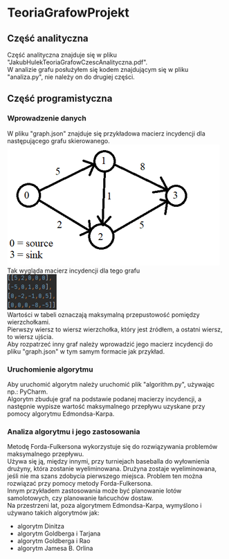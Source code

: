 # TeoriaGrafowProjekt

## Część analityczna
Część analityczna znajduje się w pliku "JakubHulekTeoriaGrafowCzescAnalityczna.pdf".  
W analizie grafu posłużyłem się kodem znajdującym się w pliku "analiza<span>.</span>py", nie należy on do drugiej części.  

## Część programistyczna
### Wprowadzenie danych
W pliku "graph.json" znajduje się przykładowa macierz incydencji dla następującego grafu skierowanego. 
![Przykładowy graf](ExampleGraph.png)  
Tak wygląda macierz incydencji dla tego grafu  
![Przykładowa macierz incydencji](ExampleGraphMatrix.png)  
Wartości w tabeli oznaczają maksymalną przepustowość pomiędzy wierzchołkami.  
Pierwszy wiersz to wiersz wierzchołka, który jest źródłem, a ostatni wiersz, to wiersz ujścia.  
Aby rozpatrzeć inny graf należy wprowadzić jego macierz incydencji do pliku "graph.json" w tym samym formacie jak przykład.  

### Uruchomienie algorytmu
Aby uruchomić algorytm należy uruchomić plik "algorithm<span>.</span>py", używając np.: PyCharm.  
Algorytm zbuduje graf na podstawie podanej macierzy incydencji, a następnie wypisze wartość maksymalnego przepływu uzyskane przy pomocy algorytmu Edmondsa-Karpa.

### Analiza algorytmu i jego zastosowania
Metodę Forda-Fulkersona wykorzystuje się do rozwiązywania problemów maksymalnego przepływu.  
Używa się ją, między innymi, przy turniejach baseballa do wyłownienia drużyny, która zostanie wyeliminowana. Drużyna zostaje wyeliminowana, jeśli nie ma szans zdobycia pierwszego miejsca. Problem ten można rozwiązać przy pomocy metody Forda-Fulkersona.  
Innym przykładem zastosowania może być planowanie lotów samolotowych, czy planowanie łańcuchów dostaw.  
Na przestrzeni lat, poza algorytmem Edmondsa-Karpa, wymyślono i używano takich algorytmów jak:
- algorytm Dinitza
- algorytm Goldberga i Tarjana
- algorytm Goldberga i Rao
- algorytm Jamesa B. Orlina
